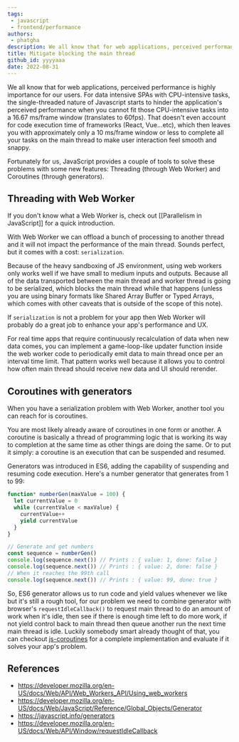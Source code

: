 ```yaml
---
tags: 
 - javascript
 - frontend/performance
authors: 
 - phatgha
description: We all know that for web applications, perceived performance is highly importance for our users. For data intensive SPAs with CPU-intensive tasks, the single-threaded nature of Javascript starts to hinder the application's perceived performance when you cannot fit those CPU-intensive tasks into a 16.67 ms/frame window (translates to 60fps). That doesn't even account for code execution time of frameworks (React, Vue...etc), which then leaves you with approximately only a 10 ms/frame window or less to complete all your tasks on the main thread to make user interaction feel smooth and snappy.
title: Mitigate blocking the main thread
github_id: yyyyaaa
date: 2022-08-31
---
```


We all know that for web applications, perceived performance is highly importance for our users. For data intensive SPAs with CPU-intensive tasks, the single-threaded nature of Javascript starts to hinder the application's perceived performance when you cannot fit those CPU-intensive tasks into a 16.67 ms/frame window (translates to 60fps). That doesn't even account for code execution time of frameworks (React, Vue...etc), which then leaves you with approximately only a 10 ms/frame window or less to complete all your tasks on the main thread to make user interaction feel smooth and snappy.

Fortunately for us, JavaScript provides a couple of tools to solve these problems with some new features: Threading (through Web Worker) and Coroutines (through generators).

## Threading with Web Worker

If you don't know what a Web Worker is, check out [[Parallelism in JavaScript]] for a quick introduction.

With Web Worker we can offload a bunch of processing to another thread and it will not impact the performance of the main thread. Sounds perfect, but it comes with a cost: `serialization`.

Because of the heavy sandboxing of JS environment, using web workers only works well if we have small to medium inputs and outputs. Because all of the data transported between the main thread and worker thread is going to be serialized, which blocks the main thread while that happens (unless you are using binary formats like Shared Array Buffer or Typed Arrays, which comes with other caveats that is outside of the scope of this note).

If `serialization` is not a problem for your app then Web Worker will probably do a great job to enhance your app's performance and UX.

For real time apps that require continuously recalculation of data when new data comes, you can implement a game-loop-like updater function inside the web worker code to periodically emit data to main thread once per an interval time limit. That pattern works well because it allows you to control how often main thread should receive new data and UI should rerender.

## Coroutines with generators

When you have a serialization problem with Web Worker, another tool you can reach for is coroutines.

You are most likely already aware of coroutines in one form or another. A coroutine is basically a thread of programming logic that is working its way to completion at the same time as other things are doing the same. Or to put it simply: a coroutine is an execution that can be suspended and resumed.

Generators was introduced in ES6, adding the capability of suspending and resuming code execution. Here's a number generator that generates from 1 to 99:

```javascript
function* numberGen(maxValue = 100) {
  let currentValue = 0
  while (currentValue < maxValue) {
    currentValue++
    yield currentValue
  }
}

// Generate and get numbers
const sequence = numberGen()
console.log(sequence.next()) // Prints : { value: 1, done: false }
console.log(sequence.next()) // Prints : { value: 2, done: false }
// When it reaches the 99th call
console.log(sequence.next()) // Prints : { value: 99, done: true }
```

So, ES6 generator allows us to run code and yield values whenever we like but it's still a rough tool, for our problem we need to combine generator with browser's `requestIdleCallback()` to request main thread to do an amount of work when it's idle, then see if there is enough time left to do more work, if not yield control back to main thread then queue another run the next time main thread is idle. Luckily somebody smart already thought of that, you can checkout [js-coroutines]([https://github.com/miketalbot/js-coroutines/) for a complete implementation and evaluate if it solves your app's problem.

## References

- https://developer.mozilla.org/en-US/docs/Web/API/Web_Workers_API/Using_web_workers
- https://developer.mozilla.org/en-US/docs/Web/JavaScript/Reference/Global_Objects/Generator
- https://javascript.info/generators
- https://developer.mozilla.org/en-US/docs/Web/API/Window/requestIdleCallback
